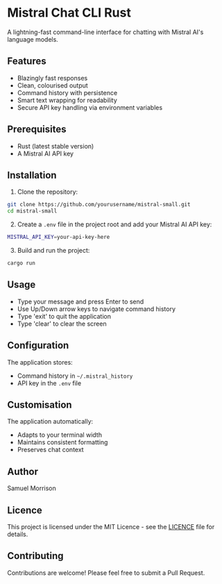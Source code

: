 # Mistral Chat CLI Rust

A lightning-fast command-line interface for chatting with Mistral AI's language models.

## Features

- Blazingly fast responses
- Clean, colourised output
- Command history with persistence
- Smart text wrapping for readability
- Secure API key handling via environment variables

## Prerequisites

- Rust (latest stable version)
- A Mistral AI API key

## Installation

1. Clone the repository:
```bash
git clone https://github.com/yourusername/mistral-small.git
cd mistral-small
```

2. Create a `.env` file in the project root and add your Mistral AI API key:
```bash
MISTRAL_API_KEY=your-api-key-here
```

3. Build and run the project:
```bash
cargo run
```

## Usage

- Type your message and press Enter to send
- Use Up/Down arrow keys to navigate command history
- Type 'exit' to quit the application
- Type 'clear' to clear the screen

## Configuration

The application stores:
- Command history in `~/.mistral_history`
- API key in the `.env` file

## Customisation

The application automatically:
- Adapts to your terminal width
- Maintains consistent formatting
- Preserves chat context

## Author
Samuel Morrison

## Licence

This project is licensed under the MIT Licence - see the [LICENCE](LICENCE) file for details.

## Contributing

Contributions are welcome! Please feel free to submit a Pull Request. 
